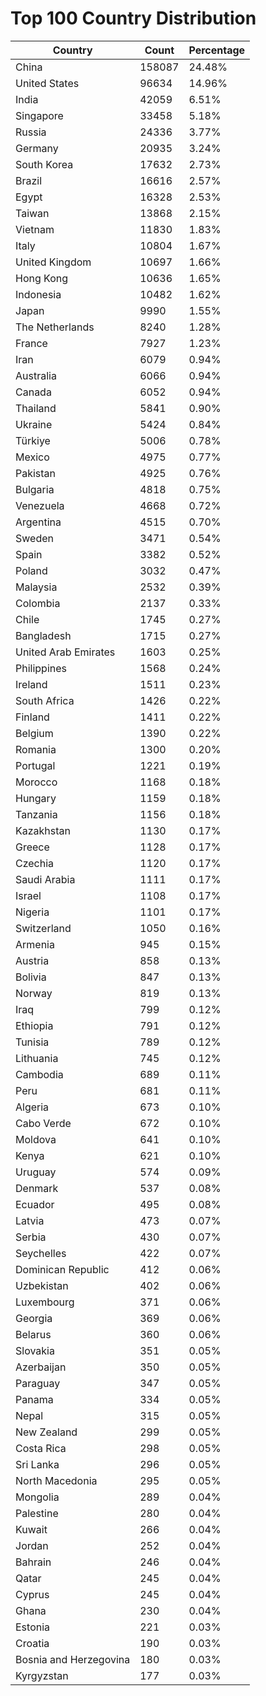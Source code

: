 # Top 100 Country Distribution
| Country | Count | Percentage |
|----|----|----|
| China | 158087 | 24.48% |
| United States | 96634 | 14.96% |
| India | 42059 | 6.51% |
| Singapore | 33458 | 5.18% |
| Russia | 24336 | 3.77% |
| Germany | 20935 | 3.24% |
| South Korea | 17632 | 2.73% |
| Brazil | 16616 | 2.57% |
| Egypt | 16328 | 2.53% |
| Taiwan | 13868 | 2.15% |
| Vietnam | 11830 | 1.83% |
| Italy | 10804 | 1.67% |
| United Kingdom | 10697 | 1.66% |
| Hong Kong | 10636 | 1.65% |
| Indonesia | 10482 | 1.62% |
| Japan | 9990 | 1.55% |
| The Netherlands | 8240 | 1.28% |
| France | 7927 | 1.23% |
| Iran | 6079 | 0.94% |
| Australia | 6066 | 0.94% |
| Canada | 6052 | 0.94% |
| Thailand | 5841 | 0.90% |
| Ukraine | 5424 | 0.84% |
| Türkiye | 5006 | 0.78% |
| Mexico | 4975 | 0.77% |
| Pakistan | 4925 | 0.76% |
| Bulgaria | 4818 | 0.75% |
| Venezuela | 4668 | 0.72% |
| Argentina | 4515 | 0.70% |
| Sweden | 3471 | 0.54% |
| Spain | 3382 | 0.52% |
| Poland | 3032 | 0.47% |
| Malaysia | 2532 | 0.39% |
| Colombia | 2137 | 0.33% |
| Chile | 1745 | 0.27% |
| Bangladesh | 1715 | 0.27% |
| United Arab Emirates | 1603 | 0.25% |
| Philippines | 1568 | 0.24% |
| Ireland | 1511 | 0.23% |
| South Africa | 1426 | 0.22% |
| Finland | 1411 | 0.22% |
| Belgium | 1390 | 0.22% |
| Romania | 1300 | 0.20% |
| Portugal | 1221 | 0.19% |
| Morocco | 1168 | 0.18% |
| Hungary | 1159 | 0.18% |
| Tanzania | 1156 | 0.18% |
| Kazakhstan | 1130 | 0.17% |
| Greece | 1128 | 0.17% |
| Czechia | 1120 | 0.17% |
| Saudi Arabia | 1111 | 0.17% |
| Israel | 1108 | 0.17% |
| Nigeria | 1101 | 0.17% |
| Switzerland | 1050 | 0.16% |
| Armenia | 945 | 0.15% |
| Austria | 858 | 0.13% |
| Bolivia | 847 | 0.13% |
| Norway | 819 | 0.13% |
| Iraq | 799 | 0.12% |
| Ethiopia | 791 | 0.12% |
| Tunisia | 789 | 0.12% |
| Lithuania | 745 | 0.12% |
| Cambodia | 689 | 0.11% |
| Peru | 681 | 0.11% |
| Algeria | 673 | 0.10% |
| Cabo Verde | 672 | 0.10% |
| Moldova | 641 | 0.10% |
| Kenya | 621 | 0.10% |
| Uruguay | 574 | 0.09% |
| Denmark | 537 | 0.08% |
| Ecuador | 495 | 0.08% |
| Latvia | 473 | 0.07% |
| Serbia | 430 | 0.07% |
| Seychelles | 422 | 0.07% |
| Dominican Republic | 412 | 0.06% |
| Uzbekistan | 402 | 0.06% |
| Luxembourg | 371 | 0.06% |
| Georgia | 369 | 0.06% |
| Belarus | 360 | 0.06% |
| Slovakia | 351 | 0.05% |
| Azerbaijan | 350 | 0.05% |
| Paraguay | 347 | 0.05% |
| Panama | 334 | 0.05% |
| Nepal | 315 | 0.05% |
| New Zealand | 299 | 0.05% |
| Costa Rica | 298 | 0.05% |
| Sri Lanka | 296 | 0.05% |
| North Macedonia | 295 | 0.05% |
| Mongolia | 289 | 0.04% |
| Palestine | 280 | 0.04% |
| Kuwait | 266 | 0.04% |
| Jordan | 252 | 0.04% |
| Bahrain | 246 | 0.04% |
| Qatar | 245 | 0.04% |
| Cyprus | 245 | 0.04% |
| Ghana | 230 | 0.04% |
| Estonia | 221 | 0.03% |
| Croatia | 190 | 0.03% |
| Bosnia and Herzegovina | 180 | 0.03% |
| Kyrgyzstan | 177 | 0.03% |
